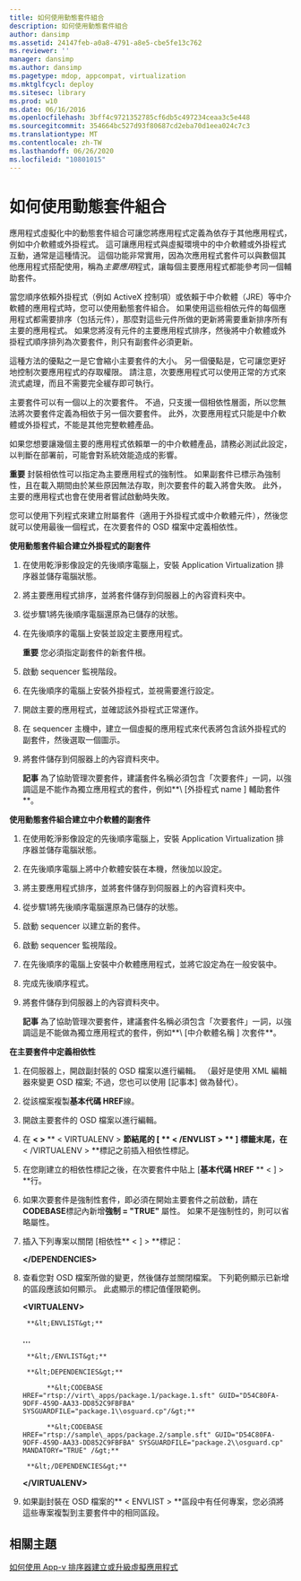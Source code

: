 ```yaml
---
title: 如何使用動態套件組合
description: 如何使用動態套件組合
author: dansimp
ms.assetid: 24147feb-a0a8-4791-a8e5-cbe5fe13c762
ms.reviewer: ''
manager: dansimp
ms.author: dansimp
ms.pagetype: mdop, appcompat, virtualization
ms.mktglfcycl: deploy
ms.sitesec: library
ms.prod: w10
ms.date: 06/16/2016
ms.openlocfilehash: 3bff4c9721352785cf6db5c497234ceaa3c5e448
ms.sourcegitcommit: 354664bc527d93f80687cd2eba70d1eea024c7c3
ms.translationtype: MT
ms.contentlocale: zh-TW
ms.lasthandoff: 06/26/2020
ms.locfileid: "10801015"
---
```

# 如何使用動態套件組合


應用程式虛擬化中的動態套件組合可讓您將應用程式定義為依存于其他應用程式，例如中介軟體或外掛程式。 這可讓應用程式與虛擬環境中的中介軟體或外掛程式互動，通常是這種情況。 這個功能非常實用，因為次應用程式套件可以與數個其他應用程式搭配使用，稱為*主要應用*程式，讓每個主要應用程式都能參考同一個輔助套件。

當您順序依賴外掛程式（例如 ActiveX 控制項）或依賴于中介軟體（JRE）等中介軟體的應用程式時，您可以使用動態套件組合。 如果使用這些相依元件的每個應用程式都需要排序（包括元件），那麼對這些元件所做的更新將需要重新排序所有主要的應用程式。 如果您將沒有元件的主要應用程式排序，然後將中介軟體或外掛程式順序排列為次要套件，則只有副套件必須更新。

這種方法的優點之一是它會縮小主要套件的大小。 另一個優點是，它可讓您更好地控制次要應用程式的存取權限。 請注意，次要應用程式可以使用正常的方式來流式處理，而且不需要完全緩存即可執行。

主要套件可以有一個以上的次要套件。 不過，只支援一個相依性層面，所以您無法將次要套件定義為相依于另一個次要套件。 此外，次要應用程式只能是中介軟體或外掛程式，不能是其他完整軟體產品。

如果您想要讓幾個主要的應用程式依賴單一的中介軟體產品，請務必測試此設定，以判斷在部署前，可能會對系統效能造成的影響。

**重要** 封裝相依性可以指定為主要應用程式的強制性。 如果副套件已標示為強制性，且在載入期間由於某些原因無法存取，則次要套件的載入將會失敗。 此外，主要的應用程式也會在使用者嘗試啟動時失敗。

 

您可以使用下列程式來建立附屬套件（適用于外掛程式或中介軟體元件），然後您就可以使用最後一個程式，在次要套件的 OSD 檔案中定義相依性。

**使用動態套件組合建立外掛程式的副套件**

1.  在使用乾淨影像設定的先後順序電腦上，安裝 Application Virtualization 排序器並儲存電腦狀態。

2.  將主要應用程式排序，並將套件儲存到伺服器上的內容資料夾中。

3.  從步驟1將先後順序電腦還原為已儲存的狀態。

4.  在先後順序的電腦上安裝並設定主要應用程式。

    **重要** 您必須指定副套件的新套件根。

     

5.  啟動 sequencer 監視階段。

6.  在先後順序的電腦上安裝外掛程式，並視需要進行設定。

7.  開啟主要的應用程式，並確認該外掛程式正常運作。

8.  在 sequencer 主機中，建立一個虛擬的應用程式來代表將包含該外掛程式的副套件，然後選取一個圖示。

9.  將套件儲存到伺服器上的內容資料夾中。

    **記事** 為了協助管理次要套件，建議套件名稱必須包含「次要套件」一詞，以強調這是不能作為獨立應用程式的套件，例如**\ [外掛程式 name \] 輔助套件**。

     

**使用動態套件組合建立中介軟體的副套件**

1.  在使用乾淨影像設定的先後順序電腦上，安裝 Application Virtualization 排序器並儲存電腦狀態。

2.  在先後順序電腦上將中介軟體安裝在本機，然後加以設定。

3.  將主要應用程式排序，並將套件儲存到伺服器上的內容資料夾中。

4.  從步驟1將先後順序電腦還原為已儲存的狀態。

5.  啟動 sequencer 以建立新的套件。

6.  啟動 sequencer 監視階段。

7.  在先後順序的電腦上安裝中介軟體應用程式，並將它設定為在一般安裝中。

8.  完成先後順序程式。

9.  將套件儲存到伺服器上的內容資料夾中。

    **記事** 為了協助管理次要套件，建議套件名稱必須包含「次要套件」一詞，以強調這是不能做為獨立應用程式的套件，例如**\ [中介軟體名稱 \] 次套件**。

     

**在主要套件中定義相依性**

1. 在伺服器上，開啟副封裝的 OSD 檔案以進行編輯。 （最好是使用 XML 編輯器來變更 OSD 檔案; 不過，您也可以使用 [記事本] 做為替代）。

2. 從該檔案複製**基本代碼 HREF**線。

3. 開啟主要套件的 OSD 檔案以進行編輯。

4. 在 <strong> &lt; &gt; </strong> ** &lt; VIRTUALENV &gt; **節結尾的 [ ** &lt; /ENVLIST &gt; ** ] 標籤末尾，在** &lt; /VIRTUALENV &gt; **標記之前插入相依性標記。

5. 在您剛建立的相依性標記之後，在次要套件中貼上 [**基本代碼 HREF** ** &lt; ] &gt; **行。

6. 如果次要套件是強制性套件，即必須在開始主要套件之前啟動，請在**CODEBASE**標記內新增**強制 = "TRUE"** 屬性。 如果不是強制性的，則可以省略屬性。

7. 插入下列專案以關閉 [相依性** &lt; ] &gt; **標記：

   **&lt;/DEPENDENCIES&gt;**

8. 查看您對 OSD 檔案所做的變更，然後儲存並關閉檔案。 下列範例顯示已新增的區段應該如何顯示。 此處顯示的標記值僅限範例。

   **&lt;VIRTUALENV&gt;**

        **&lt;ENVLIST&gt;**

   **…**

        **&lt;/ENVLIST&gt;**

        **&lt;DEPENDENCIES&gt;**

             **&lt;CODEBASE HREF="rtsp://virt\_apps/package.1/package.1.sft" GUID="D54C80FA-9DFF-459D-AA33-DD852C9FBFBA" SYSGUARDFILE="package.1\\osguard.cp"/&gt;**

             **&lt;CODEBASE HREF="rtsp://sample\_apps/package.2/sample.sft" GUID="D54C80FA-9DFF-459D-AA33-DD852C9FBFBA" SYSGUARDFILE="package.2\\osguard.cp" MANDATORY="TRUE" /&gt;**

        **&lt;/DEPENDENCIES&gt;**

   **&lt;/VIRTUALENV&gt;**

9. 如果副封裝在 OSD 檔案的** &lt; ENVLIST &gt; **區段中有任何專案，您必須將這些專案複製到主要套件中的相同區段。

## 相關主題


[如何使用 App-v 排序器建立或升級虛擬應用程式](how-to-create-or-upgrade-virtual-applications-using--the-app-v-sequencer.md)

 

 





